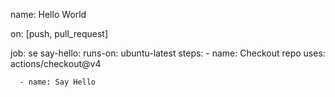 name: Hello World

on: [push, pull_request]

job: se
  say-hello:
    runs-on: ubuntu-latest
    steps:
      - name: Checkout repo
        uses: actions/checkout@v4

      - name: Say Hello

